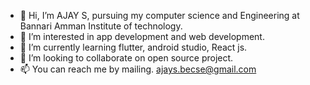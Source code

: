- 👋 Hi, I’m AJAY S, pursuing my computer science and Engineering at Bannari Amman Institute of technology. 
- 👀 I’m interested in app development and web development. 
- 🌱 I’m currently learning flutter, android studio, React js.
- 💞️ I’m looking to collaborate on open source project. 
- 📫 You can reach me by mailing. ajays.becse@gmail.com

<!---
AjaySbecse/AjaySbecse is a ✨ special ✨ repository because its `README.md` (this file) appears on your GitHub profile.
You can click the Preview link to take a look at your changes.
--->
